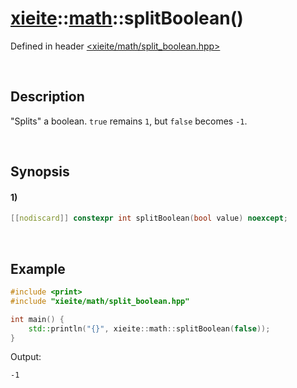 # [xieite](../../xieite.md)\:\:[math](../../math.md)\:\:splitBoolean\(\)
Defined in header [<xieite/math/split_boolean.hpp>](../../../include/xieite/math/split_boolean.hpp)

&nbsp;

## Description
"Splits" a boolean. `true` remains `1`, but `false` becomes `-1`.

&nbsp;

## Synopsis
#### 1)
```cpp
[[nodiscard]] constexpr int splitBoolean(bool value) noexcept;
```

&nbsp;

## Example
```cpp
#include <print>
#include "xieite/math/split_boolean.hpp"

int main() {
    std::println("{}", xieite::math::splitBoolean(false));
}
```
Output:
```
-1
```

